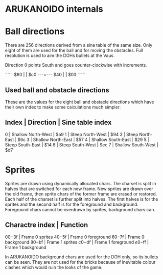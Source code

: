 ARUKANOIDO internals
====================

# Ball directions

There are 256 directions derived from a sine table of the
same size.  Only eight of them are used for the ball and
for moving the obstacles.  Full resolution is used to aim
the DOHs bullets at the Vaus.

Direction 0 points South and goes counter-clockwise with
increments.

¨¨¨
      $80
       |
       |
$c0 ---+--- $40
       |
       |
      $00
¨¨¨

## Used ball and obstacle directions

These are the values for the eight ball and obstacle
directions which have their own index to make some
calculations much simpler:

Index | Direction          | Sine table index
---------------------------------------------
0     | Shallow North-West | $a9
1     | Steep North-West   | $94
2     | Steep North-East   | $6c
3     | Shallow North-East | $57 
4     | Shallow South-East | $29
5     | Steep South-East   | $14
6     | Steep South-West   | $ec
7     | Shallow South-West | $d7

# Sprites

Sprites are drawn using dynamically allocated chars.  The charset
is split in halves that are switched for each new frame.  New
sprites are drawn over the old frame, then sprite chars of the
former frame are erased or restored.  Each half of the charset
is further split into halves.  The first halves is for the sprites
and the second half is for the foreground and background.  Foreground
chars cannot be overdrawn by sprites, background chars can.

Charactre index | Function
---------------------------------------
$00-$3f         | Frame 0 sprites
$40-$5f         | Frame 0 foreground
$60-$7f         | Frame 0 background
$80-$bf         | Frame 1 sprites
$c0-$df         | Frame 1 foreground
$e0-$ff         | Frame 1 background

In ARUKANOIDO background chars are used for the DOH only, so its
bullets can be seen.  They are not used for the bricks because of
inevitable colour clashes which would ruin the looks of the game.
